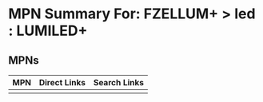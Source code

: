 



# MPN Summary For: FZELLUM+ > led : LUMILED+

## MPNs
  

|MPN|Direct Links|Search Links|
| :--- | :--- | :--- |
||||
